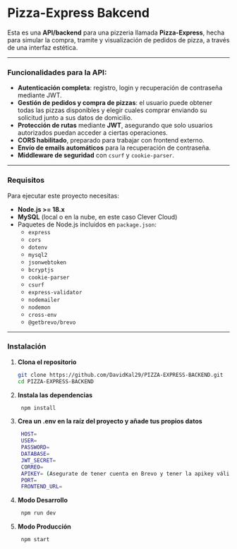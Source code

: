 # Pizza-Express Bakcend

Esta es una **API/backend** para una pizzeria llamada **Pizza-Express**, hecha para simular la compra, tramite y visualización de pedidos de pizza, a través de una interfaz estética. 

---

### Funcionalidades para la API:

- **Autenticación completa**: registro, login y recuperación de contraseña mediante JWT.
- **Gestión de pedidos y compra de pizzas**: el usuario puede obtener todas las pizzas disponibles y elegir cuales comprar enviando su solicitud junto a sus datos de domicilio.
- **Protección de rutas** mediante **JWT**, asegurando que solo usuarios autorizados puedan acceder a ciertas operaciones.
- **CORS habilitado**, preparado para trabajar con frontend externo.
- **Envío de emails automáticos** para la recuperación de contraseña.
- **Middleware de seguridad** con `csurf` y `cookie-parser`.

---

### Requisitos

Para ejecutar este proyecto necesitas:

- **Node.js >= 18.x**
- **MySQL** (local o en la nube, en este caso Clever Cloud)
- Paquetes de Node.js incluidos en `package.json`:
  - `express`
  - `cors`
  - `dotenv`
  - `mysql2`
  - `jsonwebtoken`
  - `bcryptjs`
  - `cookie-parser`
  - `csurf`
  - `express-validator`
  - `nodemailer`
  - `nodemon`
  - `cross-env`
  - `@getbrevo/brevo`

---

### Instalación

1. **Clona el repositorio**  
   ```bash
   git clone https://github.com/DavidKal29/PIZZA-EXPRESS-BACKEND.git
   cd PIZZA-EXPRESS-BACKEND

2. **Instala las dependencias**  
   ```bash
    npm install

3. **Crea un .env en la raíz del proyecto y añade tus propios datos**
   ```bash
    HOST=
    USER=
    PASSWORD=
    DATABASE=
    JWT_SECRET=
    CORREO=
    APIKEY= (Asegurate de tener cuenta en Brevo y tener la apikey válida)
    PORT=
    FRONTEND_URL=

4. **Modo Desarrollo**
   ```bash
    npm run dev

5. **Modo Producción**
   ```bash
    npm start
 
